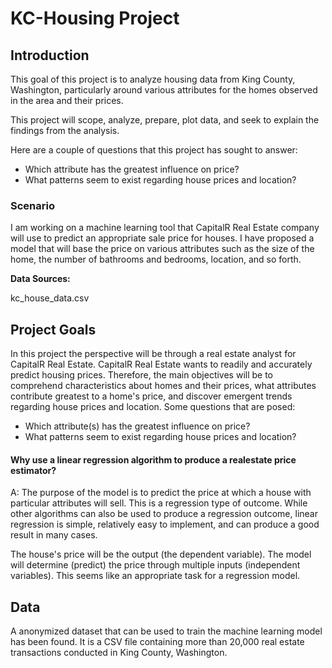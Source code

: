 # KC-Housing Project

## Introduction
This goal of this project is to analyze housing data from King County, Washington, particularly around various attributes for the homes observed in the area and their prices.

This project will scope, analyze, prepare, plot data, and seek to explain the findings from the analysis.

Here are a couple of questions that this project has sought to answer:
- Which attribute has the greatest influence on price?
- What patterns seem to exist regarding house prices and location?

### Scenario
I am working on a machine learning tool that CapitalR Real Estate company will
use to predict an appropriate sale price for houses. I have proposed a model that will base the
price on various attributes such as the size of the home, the number of bathrooms and bedrooms,
location, and so forth.

**Data Sources:**

kc_house_data.csv


## Project Goals
In this project the perspective will be through a real estate analyst for CapitalR Real Estate. CapitalR Real Estate wants to readily and accurately predict housing prices. Therefore, the main objectives will be to comprehend characteristics about homes and their prices, what attributes contribute greatest to a home's price, and discover emergent trends regarding house prices and location. Some questions that are posed:

- Which attribute(s) has the greatest influence on price?
- What patterns seem to exist regarding house prices and location?



#### Why use a linear regression algorithm to produce a realestate price estimator?
A: The purpose of the model is to predict the price at which a house with particular attributes
will sell. This is a regression type of outcome. While other algorithms can also be used to
produce a regression outcome, linear regression is simple, relatively easy to implement, and
can produce a good result in many cases.

The house's price will be the output (the dependent variable). The model will determine (predict) the
price through multiple inputs (independent variables). This seems like an appropriate task for a
regression model.

## Data
A anonymized dataset that can be used to train the machine learning model has been found. It is a CSV file containing more than 20,000 real estate transactions conducted in King County, Washington. 



